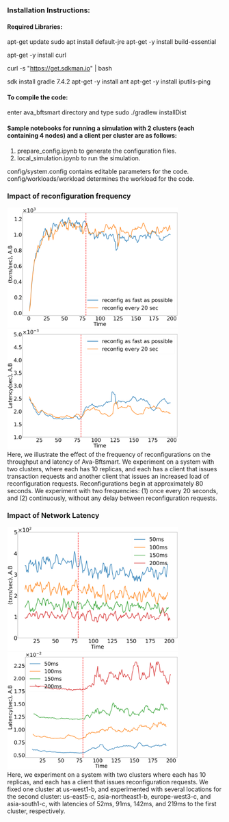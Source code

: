 ### Installation Instructions:

#### Required Libraries:

apt-get update
sudo apt install default-jre
apt-get -y install build-essential

apt-get -y install curl

curl -s "https://get.sdkman.io" | bash

sdk install gradle 7.4.2
apt-get -y install ant
apt-get -y install iputils-ping

#### To compile the code:
enter ava_bftsmart directory and type 
sudo ./gradlew installDist 

#### Sample notebooks for running a simulation with 2 clusters (each containing 4 nodes) and a client per cluster are as follows:

1) prepare_config.ipynb to generate the configuration files.
2) local_simulation.ipynb to run the simulation.


config/system.config contains editable parameters for the code. config/workloads/workload determines the workload for the code.




### Impact of reconfiguration frequency

<img src="reconfig_plots/r1.png" alt="Image" style="width:400px;"/>

<img src="reconfig_plots/r2.png" alt="Image" style="width:400px;"/>

<div style="max-width: 600px; margin: left;">
Here, we illustrate the effect of the frequency of reconfigurations on the throughput and latency of Ava-Bftsmart. We experiment on a system with two clusters, where each has 10 replicas, and each has a client that issues transaction requests and another client that issues an increased load of reconfiguration requests. Reconfigurations begin at approximately 80 seconds. 
We experiment with two frequencies:
(1) once every 20 seconds, and
(2) continuously, without any delay between reconfiguration requests.
</div>

### Impact of Network Latency

<img src="reconfig_plots/r3.png" alt="Image" style="width:400px;"/>

<img src="reconfig_plots/r4.png" alt="Image" style="width:400px;"/>

<div style="max-width: 600px; margin: left;">
Here, we experiment on a system with two clusters where each has 10 replicas, and each has a client that issues reconfiguration requests. We fixed one cluster at us-west1-b, and experimented with several locations for the second cluster: us-east5-c, asia-northeast1-b, europe-west3-c, and asia-south1-c, with latencies of 52ms, 91ms, 142ms, and 219ms to the first cluster, respectively. 
</div>
